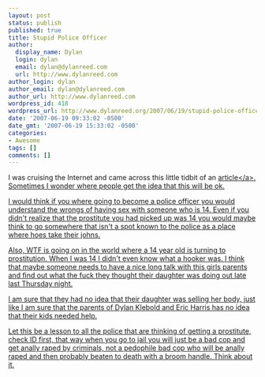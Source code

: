 ```yaml
---
layout: post
status: publish
published: true
title: Stupid Police Officer
author:
  display_name: Dylan
  login: dylan
  email: dylan@dylanreed.com
  url: http://www.dylanreed.com
author_login: dylan
author_email: dylan@dylanreed.com
author_url: http://www.dylanreed.com
wordpress_id: 418
wordpress_url: http://www.dylanreed.org/2007/06/19/stupid-police-officer/
date: '2007-06-19 09:33:02 -0500'
date_gmt: '2007-06-19 15:33:02 -0500'
categories:
- Awesome
tags: []
comments: []
---
```

<p>I was cruising the Internet and came across this little tidbit of an <a href="http:&#47;&#47;www.mercurynews.com&#47;breakingnews&#47;ci_6172531">article<&#47;a>. Sometimes I wonder where people get the idea that this will be ok.</p>
<p>I would think if you where going to become a police officer you would understand the wrongs of having sex with someone who is 14. Even if you didn't realize that the prostitute you had picked up was 14 you would maybe think to go somewhere that isn't a spot known to the police as a place where hoes take their johns.</p>
<p><!--adsense#text--></p>
<p>Also, WTF is going on in the world where a 14 year old is turning to prostitution. When I was 14 I didn't even know what a hooker was. I think that maybe someone needs to have a nice long talk with this girls parents and find out what the fuck they thought their daughter was doing out late last Thursday night.</p>
<p>I am sure that they had no idea that their daughter was selling her body, just like I am sure that the parents of Dylan Klebold and Eric Harris has no idea that their kids needed help.</p>
<p>Let this be a lesson to all the police that are thinking of getting a prostitute, check ID first, that way when you go to jail you will just be a bad cop and get anally raped by criminals, not a pedophile bad cop who will be anally raped and then probably beaten to death with a broom handle. Think about it.</p>
<p><!--adsense#Refer--></p>
